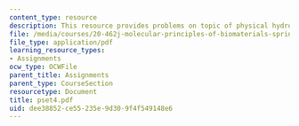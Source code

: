 ```yaml
---
content_type: resource
description: This resource provides problems on topic of physical hydrogels.
file: /media/courses/20-462j-molecular-principles-of-biomaterials-spring-2006/dee38852ce55235e9d309f4f549148e6_pset4.pdf
file_type: application/pdf
learning_resource_types:
- Assignments
ocw_type: OCWFile
parent_title: Assignments
parent_type: CourseSection
resourcetype: Document
title: pset4.pdf
uid: dee38852-ce55-235e-9d30-9f4f549148e6
---
```

